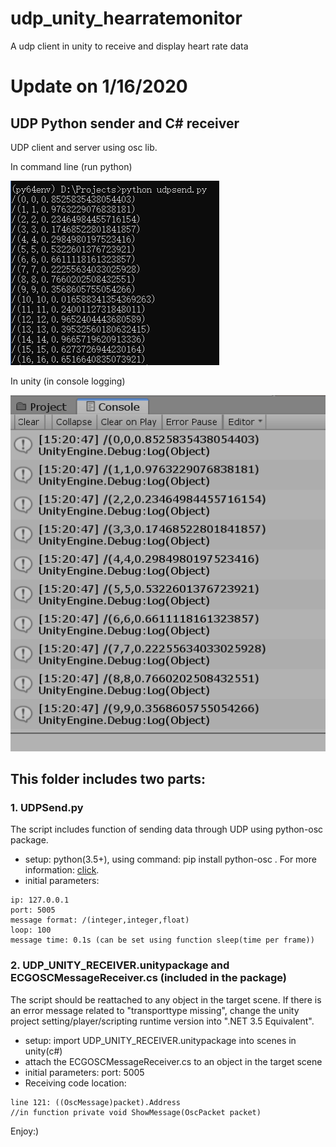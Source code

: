 # udp_unity_hearratemonitor
A udp client in unity to receive and display heart rate data


# Update on 1/16/2020
## UDP Python sender and C# receiver
UDP client and server using osc lib.

In command line (run python)

![Python](UDP/python_send.png)

In unity (in console logging)

![Unity](UDP/udp_receive_unity.png)

## This folder includes two parts:

### 1. UDPSend.py
The script includes function of sending data through UDP using python-osc package. 
* setup: python(3.5+), using command: pip install python-osc .
For more information: [click](https://github.com/attwad/python-osc).
* initial parameters:
```
ip: 127.0.0.1
port: 5005
message format: /(integer,integer,float)
loop: 100
message time: 0.1s (can be set using function sleep(time per frame))
```
### 2. UDP_UNITY_RECEIVER.unitypackage and ECGOSCMessageReceiver.cs (included in the package)
The script should be reattached to any object in the target scene. If there is an error message related to "transporttype missing", change the unity project setting/player/scripting runtime version into ".NET 3.5 Equivalent". 
* setup: import UDP_UNITY_RECEIVER.unitypackage into scenes in unity(c#)
* attach the ECGOSCMessageReceiver.cs to an object in the target scene
* initial parameters: port: 5005
* Receiving code location: 
```
line 121: ((OscMessage)packet).Address 
//in function private void ShowMessage(OscPacket packet)
```

Enjoy:)

